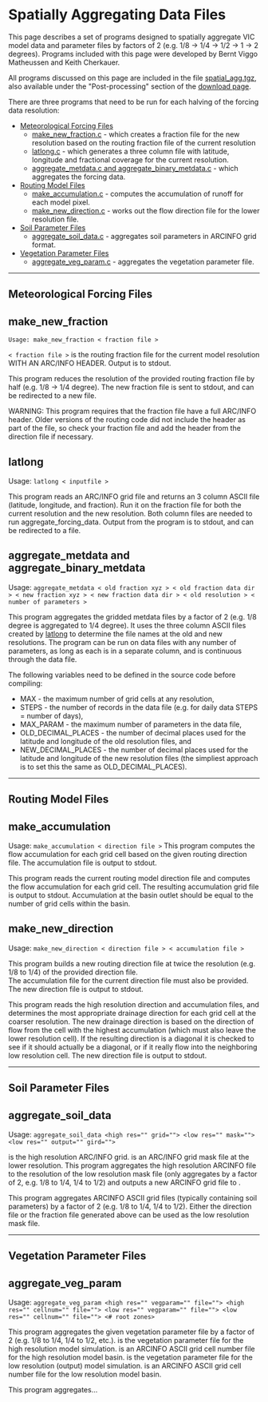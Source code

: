 # Spatially Aggregating Data Files

This page describes a set of programs designed to spatially aggregate VIC model data and parameter files by factors of 2 (e.g. 1/8 -> 1/4 -> 1/2 -> 1 -> 2 degrees). Programs included with this page were developed by Bernt Viggo Matheussen and Keith Cherkauer.

All programs discussed on this page are included in the file [spatial_agg.tgz](ftp://ftp.hydro.washington.edu/pub/HYDRO/models/VIC/Utility_Programs/spatial_agg.tgz), also available under the "Post-processing" section of the [download page](../SourceCode/Code.shtml).

There are three programs that need to be run for each halving of the forcing data resolution:

*   [Meteorological Forcing Files](#A1)
    *   [make_new_fraction.c](#A1.1) - which creates a fraction file for the new resolution based on the routing fraction file of the current resolution
    *   [latlong.c](#A1.2) - which generates a three column file with latitude, longitude and fractional coverage for the current resolution.
    *   [aggregate_metdata.c and aggregate_binary_metdata.c](#A1.3) - which aggregates the forcing data.
*   [Routing Model Files](#A2)
    *   [make_accumulation.c](#A2.1) - computes the accumulation of runoff for each model pixel.
    *   [make_new_direction.c](#A2.2) - works out the flow direction file for the lower resolution file.
*   [Soil Parameter Files](#A3)
    *   [aggregate_soil_data.c](#A3.1) - aggregates soil parameters in ARCINFO grid format.
*   [Vegetation Parameter Files](#A4)
    *   [aggregate_veg_param.c](#A4.1) - aggregates the vegetation parameter file.

* * *

## Meteorological Forcing Files

## make_new_fraction

```Usage: make_new_fraction < fraction file >```

`< fraction file >` is the routing fraction file for the current model resolution WITH AN ARC/INFO HEADER.
Output is to stdout.

This program reduces the resolution of the provided routing fraction file by half (e.g. 1/8 -> 1/4 degree). The new fraction file is sent to stdout, and can be redirected to a new file.

WARNING: This program requires that the fraction file have a full ARC/INFO header. Older versions of the routing code did not include the header as part of the file, so check your fraction file and add the header from the direction file if necessary.

## latlong

Usage: ```latlong < inputfile >```

This program reads an ARC/INFO grid file and returns an 3 column ASCII file (latitude, longitude, and fraction). Run it on the fraction file for both the current resolution and the new resolution. Both column files are needed to run aggregate_forcing_data. Output from the program is to stdout, and can be redirected to a file.

## aggregate_metdata and aggregate_binary_metdata

Usage:  ```aggregate_metdata < old fraction xyz > < old fraction data dir > < new fraction xyz > < new fraction data dir > < old resolution > < number of parameters >```

This program aggregates the gridded metdata files by a factor of 2 (e.g. 1/8 degree is aggregated to 1/4 degree). It uses the three column ASCII files created by [latlong](#A2) to determine the file names at the old and new resolutions. The program can be run on data files with any number of parameters, as long as each is in a separate column, and is continuous through the data file.

The following variables need to be defined in the source code before compiling:

*   MAX - the maximum number of grid cells at any resolution,
*   STEPS - the number of records in the data file (e.g. for daily data STEPS = number of days),
*   MAX_PARAM - the maximum number of parameters in the data file,
*   OLD_DECIMAL_PLACES - the number of decimal places used for the latitude and longitude of the old resolution files, and
*   NEW_DECIMAL_PLACES - the number of decimal places used for the latitude and longitude of the new resolution files (the simpliest approach is to set this the same as OLD_DECIMAL_PLACES).

* * *

## Routing Model Files

## make_accumulation

Usage: ```make_accumulation < direction file >```
        This program computes the flow accumulation for each grid cell
        based on the given routing direction file.  The accumulation
        file is output to stdout.

This program reads the current routing model direction file and computes the flow accumulation for each grid cell. The resulting accumulation grid file is output to stdout. Accumulation at the basin outlet should be equal to the number of grid cells within the basin.

## make_new_direction

Usage: ```make_new_direction < direction file > < accumulation file >```

This program builds a new routing direction file at twice the
resolution (e.g. 1/8 to 1/4) of the provided direction file.  
The accumulation file for the current direction file must also
be provided.  The new direction file is output to stdout.

This program reads the high resolution direction and accumulation files, and determines the most appropriate drainage direction for each grid cell at the coarser resolution. The new drainage direction is based on the direction of flow from the cell with the highest accumulation (which must also leave the lower resolution cell). If the resulting direction is a diagonal it is checked to see if it should actually be a diagonal, or if it really flow into the neighboring low resolution cell. The new direction file is output to stdout.

* * *

## Soil Parameter Files

## aggregate_soil_data

Usage: ```aggregate_soil_data <high res="" grid=""> <low res="" mask=""> <low res="" output="" gird="">```

<high res="" grid=""> is the high resolution ARC/INFO grid.
<low res="" mask=""> is an ARC/INFO grid mask file at the lower resolution.
This program aggregates the high resolution ARCINFO file to
the resolution of the low resolution mask file (only aggregates
by a factor of 2, e.g. 1/8 to 1/4, 1/4 to 1/2) and outputs a
new ARCINFO grid file to <low res="" output="" grid="">.</low> </low></high></low></low></high>

This program aggregates ARCINFO ASCII grid files (typically containing soil parameters) by a factor of 2 (e.g. 1/8 to 1/4, 1/4 to 1/2). Either the direction file or the fraction file generated above can be used as the low resolution mask file.

* * *

## **Vegetation Parameter Files**

## aggregate_veg_param

Usage: ```aggregate_veg_param <high res="" vegparam="" file=""> <high res="" cellnum="" file=""> <low res="" vegparam="" file=""> <low res="" cellnum="" file=""> <# root zones>```

This program aggregates the given vegetation parameter file by a factor of 2 (e.g. 1/8 to 1/4, 1/4 to 1/2, etc.).
<high res="" vegparam="" file=""> is the vegetation parameter file for the high resolution model simulation.
<high res="" cellnum="" file=""> is an ARCINFO ASCII grid cell number file for the high resolution model basin.
<low res="" vegparam="" file=""> is the vegetation parameter file for the low resolution (output) model simulation.
<low res="" cellnum="" file="">is an ARCINFO ASCII grid cell number file for the low resolution model basin.</low> </low></high></high></low></low></high></high>

This program aggregates...
